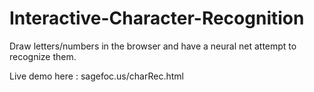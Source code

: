 # Interactive-Character-Recognition
Draw letters/numbers in the browser and have a neural net attempt to recognize them.

Live demo here : sagefoc.us/charRec.html
